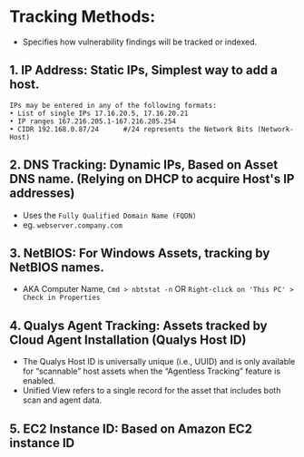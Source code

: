 # Tracking Methods: 
- Specifies how vulnerability findings will be tracked or indexed.

## 1. IP Address: Static IPs, Simplest way to add a host.
```
IPs may be entered in any of the following formats:
• List of single IPs 17.16.20.5, 17.16.20.21
• IP ranges 167.216.205.1-167.216.205.254
• CIDR 192.168.0.87/24      #/24 represents the Network Bits (Network-Host)
```

## 2. DNS Tracking: Dynamic IPs, Based on Asset DNS name. (Relying on DHCP to acquire Host's IP addresses)
- Uses the `Fully Qualified Domain Name (FQDN)`
- eg. `webserver.company.com`

## 3. NetBIOS: For Windows Assets, tracking by NetBIOS names.
- AKA Computer Name, `Cmd > nbtstat -n` OR `Right-click on 'This PC' > Check in Properties`

## 4. Qualys Agent Tracking: Assets tracked by Cloud Agent Installation (Qualys Host ID)
- The Qualys Host ID is universally unique (i.e., UUID) and is only available for “scannable” host assets when the “Agentless Tracking” feature is enabled.
- Unified View refers to a single record for the asset that includes both scan and agent data.

## 5. EC2 Instance ID: Based on Amazon EC2 instance ID
